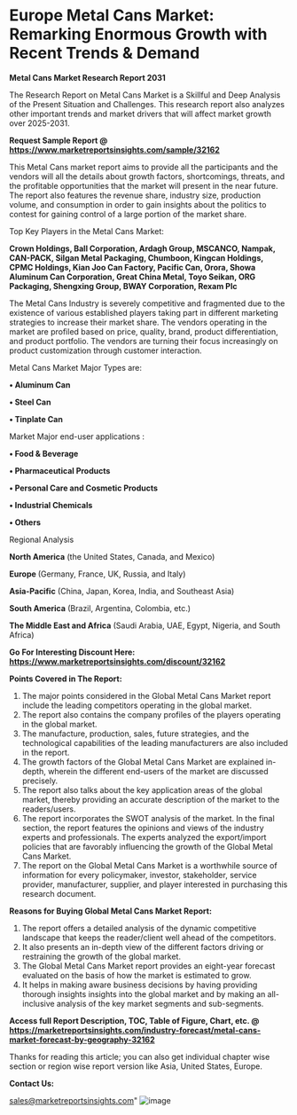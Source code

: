  # Europe Metal Cans Market: Remarking Enormous Growth with Recent Trends & Demand

<strong>Metal Cans Market Research Report 2031</strong>

The Research Report on Metal Cans Market is a Skillful and Deep Analysis of the Present Situation and Challenges. This research report also analyzes other important trends and market drivers that will affect market growth over 2025-2031.

<strong>Request Sample Report @ <a href=https://www.marketreportsinsights.com/sample/32162>https://www.marketreportsinsights.com/sample/32162</a></strong>

This Metal Cans market report aims to provide all the participants and the vendors will all the details about growth factors, shortcomings, threats, and the profitable opportunities that the market will present in the near future. The report also features the revenue share, industry size, production volume, and consumption in order to gain insights about the politics to contest for gaining control of a large portion of the market share.

Top Key Players in the Metal Cans Market:

<strong>Crown Holdings, Ball Corporation, Ardagh Group, MSCANCO, Nampak, CAN-PACK, Silgan Metal Packaging, Chumboon, Kingcan Holdings, CPMC Holdings, Kian Joo Can Factory, Pacific Can, Orora, Showa Aluminum Can Corporation, Great China Metal, Toyo Seikan, ORG Packaging, Shengxing Group, BWAY Corporation, Rexam Plc</strong>

The Metal Cans Industry is severely competitive and fragmented due to the existence of various established players taking part in different marketing strategies to increase their market share. The vendors operating in the market are profiled based on price, quality, brand, product differentiation, and product portfolio. The vendors are turning their focus increasingly on product customization through customer interaction.

Metal Cans Market Major Types are:

<strong>• Aluminum Can

• Steel Can

• Tinplate Can</strong>

Market Major end-user applications :

<strong>• Food & Beverage

• Pharmaceutical Products

• Personal Care and Cosmetic Products

• Industrial Chemicals

• Others</strong>

Regional Analysis

</u><strong><b>North America</b></strong> (the United States, Canada, and Mexico)

<strong><b>Europe </b></strong>(Germany, France, UK, Russia, and Italy)

<strong><b>Asia-Pacific</b></strong> (China, Japan, Korea, India, and Southeast Asia)

<strong><b>South America</b></strong> (Brazil, Argentina, Colombia, etc.)

<strong><b>The Middle East and Africa</b></strong> (Saudi Arabia, UAE, Egypt, Nigeria, and South Africa)

<strong>Go For Interesting Discount Here: <a href=https://www.marketreportsinsights.com/discount/32162>https://www.marketreportsinsights.com/discount/32162</a></strong>

<strong>Points Covered in The Report:</strong>
<ol>
  <li>The major points considered in the Global Metal Cans Market report include the leading competitors operating in the global market.</li>
  <li>The report also contains the company profiles of the players operating in the global market.</li>
  <li>The manufacture, production, sales, future strategies, and the technological capabilities of the leading manufacturers are also included in the report.</li>
  <li>The growth factors of the Global Metal Cans Market are explained in-depth, wherein the different end-users of the market are discussed precisely.</li>
  <li>The report also talks about the key application areas of the global market, thereby providing an accurate description of the market to the readers/users.</li>
  <li>The report incorporates the SWOT analysis of the market. In the final section, the report features the opinions and views of the industry experts and professionals. The experts analyzed the export/import policies that are favorably influencing the growth of the Global Metal Cans Market.</li>
  <li>The report on the Global Metal Cans Market is a worthwhile source of information for every policymaker, investor, stakeholder, service provider, manufacturer, supplier, and player interested in purchasing this research document.</li>
</ol>
<strong>Reasons for Buying Global Metal Cans Market Report:</strong>

<ol>
  <li>The report offers a detailed analysis of the dynamic competitive landscape that keeps the reader/client well ahead of the competitors.</li>
  <li>It also presents an in-depth view of the different factors driving or restraining the growth of the global market.</li>
  <li>The Global Metal Cans Market report provides an eight-year forecast evaluated on the basis of how the market is estimated to grow.</li>
  <li>It helps in making aware business decisions by having providing thorough insights insights into the global market and by making an all-inclusive analysis of the key market segments and sub-segments.</li>
</ol>
<strong>Access full Report Description, TOC, Table of Figure, Chart, etc. @ <a href=https://marketreportsinsights.com/industry-forecast/metal-cans-market-forecast-by-geography-32162>https://marketreportsinsights.com/industry-forecast/metal-cans-market-forecast-by-geography-32162</a></strong>


Thanks for reading this article; you can also get individual chapter wise section or region wise report version like Asia, United States, Europe.

<strong>Contact Us:</strong>

sales@marketreportsinsights.com"
![image](https://github.com/user-attachments/assets/5f9adc6f-79fd-4efa-8ba0-868db4897c62)
